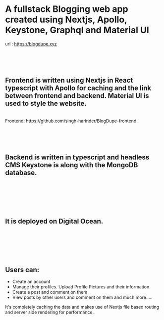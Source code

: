 # A fullstack Blogging web app created using Nextjs, Apollo, Keystone, Graphql and Material UI

url : <https://blogdupe.xyz>
<br/>
<br/>
<br/>
<br/>
<br/>

## Frontend is written using Nextjs in React typescript with Apollo for caching and the link between frontend and backend. Material UI is used to style the website.
<br/>
Frontend: https://github.com/singh-harinder/BlogDupe-frontend
<br/>
<br/>
<br/>
<br/>
<br/>

## Backend is written in typescript and headless CMS Keystone is along with the MongoDB database. 
<br/>
<br/>
<br/>
<br/>
<br/>

## It is deployed on Digital Ocean.
<br/>
<br/>
<br/>
<br/>
<br/>

## Users can:
+ Create an account
+ Manage their profiles. Upload Profile Pictures and their information
+ Create a post and comment on them
+ View posts by other users and comment on them and much more.....


It's completely caching the data and makes use of Nextjs file based routing and server side rendering for performance.
